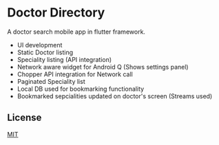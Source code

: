 # Doctor Directory

A doctor search mobile app in flutter framework.


* UI development
* Static Doctor listing
* Speciality listing (API integration)
* Network aware widget for Android Q (Shows settings panel)
* Chopper API integration for Network call
* Paginated Speciality list
* Local DB used for bookmarking functionality
* Bookmarked sepcialities updated on doctor's screen (Streams used)

## License
[MIT](https://choosealicense.com/licenses/mit/)
